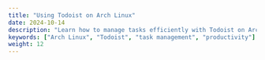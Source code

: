 ```yaml
---
title: "Using Todoist on Arch Linux"
date: 2024-10-14
description: "Learn how to manage tasks efficiently with Todoist on Arch Linux."
keywords: ["Arch Linux", "Todoist", "task management", "productivity"]
weight: 12
---
```

